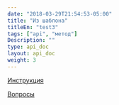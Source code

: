 ```yaml
---
date: "2018-03-29T21:54:53-05:00"
title: "Из шаблона"
titleEn: "test3"
tags: ["api", "метод"]
Description: ""
type: api_doc
layout: api_doc
weight: 3
---
```


[Инструкция](/registration/instruction/)

[Вопросы](/registration/questions/=)